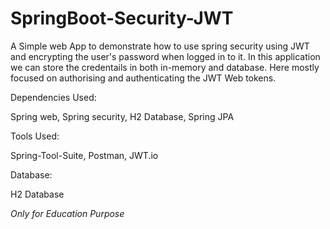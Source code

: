# SpringBoot-Security-JWT

A Simple web App to demonstrate how to use spring security using JWT and encrypting the user's password when logged in to it. In this application we can store the credentails in both in-memory and database. Here mostly focused on authorising and authenticating the JWT Web tokens.

Dependencies Used:

Spring web,
Spring security,
H2 Database,
Spring JPA

Tools  Used:

Spring-Tool-Suite,
Postman,
JWT.io

Database:

H2 Database

*Only for Education Purpose*

